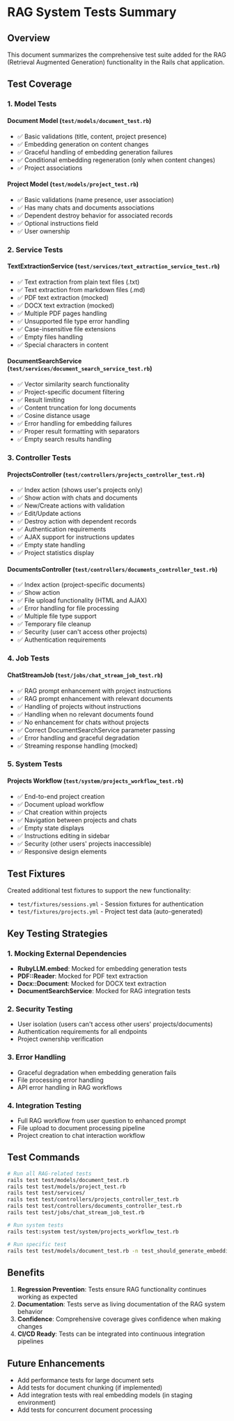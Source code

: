 # RAG System Tests Summary

## Overview

This document summarizes the comprehensive test suite added for the RAG (Retrieval Augmented Generation) functionality in the Rails chat application.

## Test Coverage

### 1. Model Tests

#### Document Model (`test/models/document_test.rb`)
- ✅ Basic validations (title, content, project presence)
- ✅ Embedding generation on content changes
- ✅ Graceful handling of embedding generation failures
- ✅ Conditional embedding regeneration (only when content changes)
- ✅ Project associations

#### Project Model (`test/models/project_test.rb`)
- ✅ Basic validations (name presence, user association)
- ✅ Has many chats and documents associations
- ✅ Dependent destroy behavior for associated records
- ✅ Optional instructions field
- ✅ User ownership

### 2. Service Tests

#### TextExtractionService (`test/services/text_extraction_service_test.rb`)
- ✅ Text extraction from plain text files (.txt)
- ✅ Text extraction from markdown files (.md)
- ✅ PDF text extraction (mocked)
- ✅ DOCX text extraction (mocked)
- ✅ Multiple PDF pages handling
- ✅ Unsupported file type error handling
- ✅ Case-insensitive file extensions
- ✅ Empty files handling
- ✅ Special characters in content

#### DocumentSearchService (`test/services/document_search_service_test.rb`)
- ✅ Vector similarity search functionality
- ✅ Project-specific document filtering
- ✅ Result limiting
- ✅ Content truncation for long documents
- ✅ Cosine distance usage
- ✅ Error handling for embedding failures
- ✅ Proper result formatting with separators
- ✅ Empty search results handling

### 3. Controller Tests

#### ProjectsController (`test/controllers/projects_controller_test.rb`)
- ✅ Index action (shows user's projects only)
- ✅ Show action with chats and documents
- ✅ New/Create actions with validation
- ✅ Edit/Update actions
- ✅ Destroy action with dependent records
- ✅ Authentication requirements
- ✅ AJAX support for instructions updates
- ✅ Empty state handling
- ✅ Project statistics display

#### DocumentsController (`test/controllers/documents_controller_test.rb`)
- ✅ Index action (project-specific documents)
- ✅ Show action
- ✅ File upload functionality (HTML and AJAX)
- ✅ Error handling for file processing
- ✅ Multiple file type support
- ✅ Temporary file cleanup
- ✅ Security (user can't access other projects)
- ✅ Authentication requirements

### 4. Job Tests

#### ChatStreamJob (`test/jobs/chat_stream_job_test.rb`)
- ✅ RAG prompt enhancement with project instructions
- ✅ RAG prompt enhancement with relevant documents
- ✅ Handling of projects without instructions
- ✅ Handling when no relevant documents found
- ✅ No enhancement for chats without projects
- ✅ Correct DocumentSearchService parameter passing
- ✅ Error handling and graceful degradation
- ✅ Streaming response handling (mocked)

### 5. System Tests

#### Projects Workflow (`test/system/projects_workflow_test.rb`)
- ✅ End-to-end project creation
- ✅ Document upload workflow
- ✅ Chat creation within projects
- ✅ Navigation between projects and chats
- ✅ Empty state displays
- ✅ Instructions editing in sidebar
- ✅ Security (other users' projects inaccessible)
- ✅ Responsive design elements

## Test Fixtures

Created additional test fixtures to support the new functionality:
- `test/fixtures/sessions.yml` - Session fixtures for authentication
- `test/fixtures/projects.yml` - Project test data (auto-generated)

## Key Testing Strategies

### 1. Mocking External Dependencies
- **RubyLLM.embed**: Mocked for embedding generation tests
- **PDF::Reader**: Mocked for PDF text extraction
- **Docx::Document**: Mocked for DOCX text extraction
- **DocumentSearchService**: Mocked for RAG integration tests

### 2. Security Testing
- User isolation (users can't access other users' projects/documents)
- Authentication requirements for all endpoints
- Project ownership verification

### 3. Error Handling
- Graceful degradation when embedding generation fails
- File processing error handling
- API error handling in RAG workflows

### 4. Integration Testing
- Full RAG workflow from user question to enhanced prompt
- File upload to document processing pipeline
- Project creation to chat interaction workflow

## Test Commands

```bash
# Run all RAG-related tests
rails test test/models/document_test.rb
rails test test/models/project_test.rb
rails test test/services/
rails test test/controllers/projects_controller_test.rb
rails test test/controllers/documents_controller_test.rb
rails test test/jobs/chat_stream_job_test.rb

# Run system tests
rails test:system test/system/projects_workflow_test.rb

# Run specific test
rails test test/models/document_test.rb -n test_should_generate_embedding_when_content_changes
```

## Benefits

1. **Regression Prevention**: Tests ensure RAG functionality continues working as expected
2. **Documentation**: Tests serve as living documentation of the RAG system behavior
3. **Confidence**: Comprehensive coverage gives confidence when making changes
4. **CI/CD Ready**: Tests can be integrated into continuous integration pipelines

## Future Enhancements

- Add performance tests for large document sets
- Add tests for document chunking (if implemented)
- Add integration tests with real embedding models (in staging environment)
- Add tests for concurrent document processing